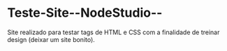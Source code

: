 # Teste-Site--NodeStudio--
Site realizado para testar tags de HTML e CSS com a finalidade de treinar design (deixar um site bonito).
